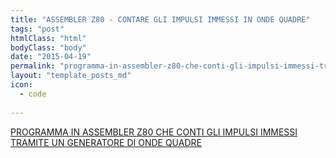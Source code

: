 ```yaml
---
title: "ASSEMBLER Z80 - CONTARE GLI IMPULSI IMMESSI IN ONDE QUADRE"
tags: "post"
htmlClass: "html"
bodyClass: "body"
date: "2015-04-19"
permalink: "programma-in-assembler-z80-che-conti-gli-impulsi-immessi-tramite-un-generatore-di-onde-quadre/"
layout: "template_posts_md"
icon:
  - code
  
---
```

<p><a href="http://www.maurizio.proietti.name/wp-content/uploads/2017/04/PROGRAMMA-IN-ASSEMBLER-Z80-CHE-CONTI-GLI-IMPULSI-IMMESSI-TRAMITE-UN-GENERATORE-DI-ONDE-QUADRE.doc">PROGRAMMA IN ASSEMBLER Z80 CHE CONTI GLI IMPULSI IMMESSI TRAMITE UN GENERATORE DI ONDE QUADRE</a></p>
